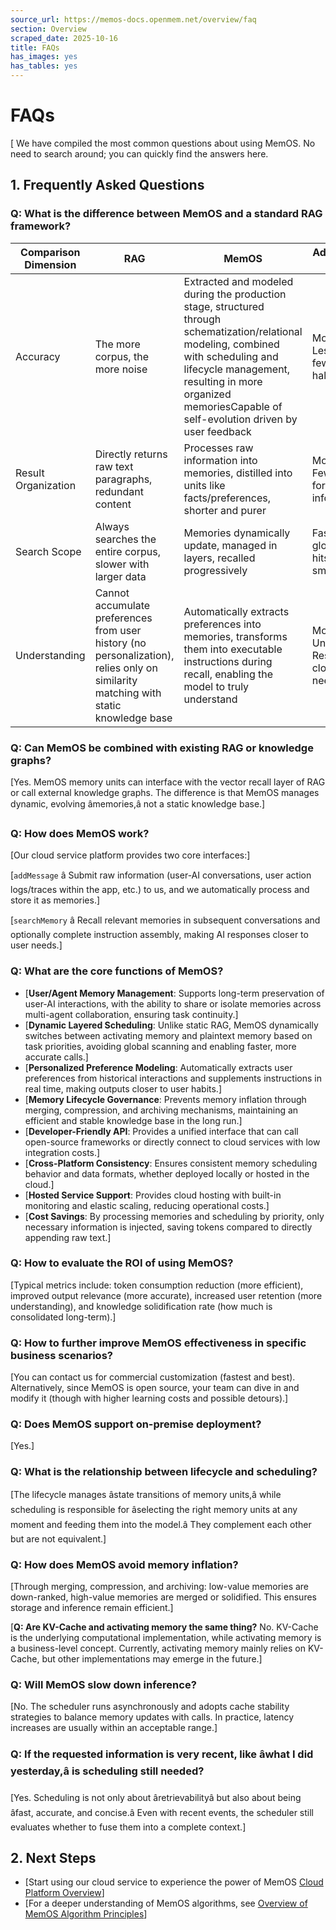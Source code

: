 ```yaml
---
source_url: https://memos-docs.openmem.net/overview/faq
section: Overview
scraped_date: 2025-10-16
title: FAQs
has_images: yes
has_tables: yes
---
```


# FAQs
 [ We have compiled the most common questions about using MemOS. No need to search around; you can quickly find the answers here. 
## 1. Frequently Asked Questions
 
### Q: What is the difference between MemOS and a standard RAG framework?
 
<table><thead><tr><th>Comparison Dimension</th><th>RAG</th><th>MemOS</th><th>Advantages of MemOS</th></tr></thead><tbody><tr><td>Accuracy</td><td>The more corpus, the more noise</td><td>Extracted and modeled during the production stage, structured through schematization/relational modeling, combined with scheduling and lifecycle management, resulting in more organized memoriesCapable of self-evolution driven by user feedback</td><td>More Accurate: Less noise, fewer hallucinations</td></tr><tr><td>Result Organization</td><td>Directly returns raw text paragraphs, redundant content</td><td>Processes raw information into memories, distilled into units like facts/preferences, shorter and purer</td><td>More Efficient: Fewer tokens for the same information</td></tr><tr><td>Search Scope</td><td>Always searches the entire corpus, slower with larger data</td><td>Memories dynamically update, managed in layers, recalled progressively</td><td>Faster: Avoids global scan, hits within smaller ranges</td></tr><tr><td>Understanding</td><td>Cannot accumulate preferences from user history (no personalization), relies only on similarity matching with static knowledge base</td><td>Automatically extracts preferences into memories, transforms them into executable instructions during recall, enabling the model to truly understand</td><td>More Understanding: Responses closer to real needs</td></tr></tbody></table>
 
 
### Q: Can MemOS be combined with existing RAG or knowledge graphs?
 
[Yes. MemOS memory units can interface with the vector recall layer of RAG or call external knowledge graphs. The difference is that MemOS manages dynamic, evolving âmemories,â not a static knowledge base.]
 
 
### Q: How does MemOS work?
 
[Our cloud service platform provides two core interfaces:]
 
[`addMessage` â Submit raw information (user-AI conversations, user action logs/traces within the app, etc.) to us, and we automatically process and store it as memories.]
 
[`searchMemory` â Recall relevant memories in subsequent conversations and optionally complete instruction assembly, making AI responses closer to user needs.]
 
 
### Q: What are the core functions of MemOS?
 
- [**User/Agent Memory Management**: Supports long-term preservation of user-AI interactions, with the ability to share or isolate memories across multi-agent collaboration, ensuring task continuity.]
- [**Dynamic Layered Scheduling**: Unlike static RAG, MemOS dynamically switches between activating memory and plaintext memory based on task priorities, avoiding global scanning and enabling faster, more accurate calls.]
- [**Personalized Preference Modeling**: Automatically extracts user preferences from historical interactions and supplements instructions in real time, making outputs closer to user habits.]
- [**Memory Lifecycle Governance**: Prevents memory inflation through merging, compression, and archiving mechanisms, maintaining an efficient and stable knowledge base in the long run.]
- [**Developer-Friendly API**: Provides a unified interface that can call open-source frameworks or directly connect to cloud services with low integration costs.]
- [**Cross-Platform Consistency**: Ensures consistent memory scheduling behavior and data formats, whether deployed locally or hosted in the cloud.]
- [**Hosted Service Support**: Provides cloud hosting with built-in monitoring and elastic scaling, reducing operational costs.]
- [**Cost Savings**: By processing memories and scheduling by priority, only necessary information is injected, saving tokens compared to directly appending raw text.]
 
 
### Q: How to evaluate the ROI of using MemOS?
 
[Typical metrics include: token consumption reduction (more efficient), improved output relevance (more accurate), increased user retention (more understanding), and knowledge solidification rate (how much is consolidated long-term).]
 
 
### Q: How to further improve MemOS effectiveness in specific business scenarios?
 
[You can contact us for commercial customization (fastest and best). Alternatively, since MemOS is open source, your team can dive in and modify it (though with higher learning costs and possible detours).]
 
 
### Q: Does MemOS support on-premise deployment?
 
[Yes.]
 
 
### Q: What is the relationship between lifecycle and scheduling?
 
[The lifecycle manages âstate transitions of memory units,â while scheduling is responsible for âselecting the right memory units at any moment and feeding them into the model.â They complement each other but are not equivalent.]
 
 
### Q: How does MemOS avoid memory inflation?
 
[Through merging, compression, and archiving: low-value memories are down-ranked, high-value memories are merged or solidified. This ensures storage and inference remain efficient.]
 
 
[**Q: Are KV-Cache and activating memory the same thing?**
No. KV-Cache is the underlying computational implementation, while activating memory is a business-level concept. Currently, activating memory mainly relies on KV-Cache, but other implementations may emerge in the future.]
 
 
### Q: Will MemOS slow down inference?
 
[No. The scheduler runs asynchronously and adopts cache stability strategies to balance memory updates with calls. In practice, latency increases are usually within an acceptable range.]
 
 
### Q: If the requested information is very recent, like âwhat I did yesterday,â is scheduling still needed?
 
[Yes. Scheduling is not only about âretrievabilityâ but also about being âfast, accurate, and concise.â Even with recent events, the scheduler still evaluates whether to fuse them into a complete context.]
 
 
## 2. Next Steps
 
- [Start using our cloud service to experience the power of MemOS [Cloud Platform Overview](/dashboard/overview)]
- [For a deeper understanding of MemOS algorithms, see [Overview of MemOS Algorithm Principles](/overview/algorithm)]
